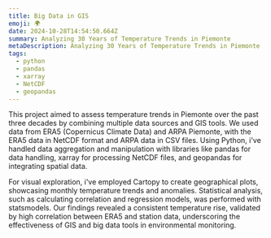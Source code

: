 ```yaml
---
title: Big Data in GIS
emoji: 🌍
date: 2024-10-28T14:54:50.664Z
summary: Analyzing 30 Years of Temperature Trends in Piemonte
metaDescription: Analyzing 30 Years of Temperature Trends in Piemonte
tags:
  - python
  - pandas
  - xarray
  - NetCDF
  - geopandas
---
```

This project aimed to assess temperature trends in Piemonte over the past three decades by combining multiple data sources and GIS tools. We used data from ERA5 (Copernicus Climate Data) and ARPA Piemonte, with the ERA5 data in NetCDF format and ARPA data in CSV files. Using Python, i've handled data aggregation and manipulation with libraries like pandas for data handling, xarray for processing NetCDF files, and geopandas for integrating spatial data.

For visual exploration, i've employed Cartopy to create geographical plots, showcasing monthly temperature trends and anomalies. Statistical analysis, such as calculating correlation and regression models, was performed with statsmodels. Our findings revealed a consistent temperature rise, validated by high correlation between ERA5 and station data, underscoring the effectiveness of GIS and big data tools in environmental monitoring.